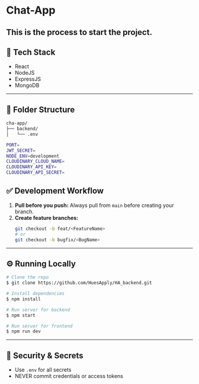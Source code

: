# Chat-App

This is the process to start the project.
---

## 🚀 Tech Stack

* React
* NodeJS
* ExpressJS
* MongoDB

---

## 📁 Folder Structure

```bash
cha-app/
├── backend/
│   └── .env

PORT=
JWT_SECRET=
NODE_ENV=development
CLOUDINARY_CLOUD_NAME=
CLOUDINARY_API_KEY=
CLOUDINARY_API_SECRET=
```

## ✅ Development Workflow

1. **Pull before you push:** Always pull from `main` before creating your branch.
2. **Create feature branches:**
   ```bash
   git checkout -b feat/<FeatureName>
   # or
   git checkout -b bugfix/<BugName>
   ```
---

## ⚙️ Running Locally

```bash
# Clone the repo
$ git clone https://github.com/HuesApply/HA_backend.git

# Install dependencies
$ npm install

# Run server for backend
$ npm start

# Run server for frontend
$ npm run dev
```

---

## 🔐 Security & Secrets

* Use `.env` for all secrets
* NEVER commit credentials or access tokens
